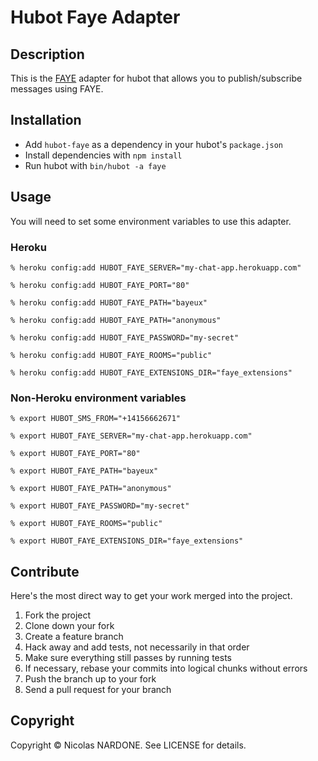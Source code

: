 # Hubot Faye Adapter

## Description

This is the [FAYE](https://github.com/jcoglan/faye) adapter for hubot that allows you to
publish/subscribe messages using FAYE.

## Installation

* Add `hubot-faye` as a dependency in your hubot's `package.json`
* Install dependencies with `npm install`
* Run hubot with `bin/hubot -a faye`

## Usage

You will need to set some environment variables to use this adapter.

### Heroku
    % heroku config:add HUBOT_FAYE_SERVER="my-chat-app.herokuapp.com"

    % heroku config:add HUBOT_FAYE_PORT="80"

    % heroku config:add HUBOT_FAYE_PATH="bayeux"

    % heroku config:add HUBOT_FAYE_PATH="anonymous"

    % heroku config:add HUBOT_FAYE_PASSWORD="my-secret"

    % heroku config:add HUBOT_FAYE_ROOMS="public"

    % heroku config:add HUBOT_FAYE_EXTENSIONS_DIR="faye_extensions"

### Non-Heroku environment variables

    % export HUBOT_SMS_FROM="+14156662671"

	% export HUBOT_FAYE_SERVER="my-chat-app.herokuapp.com"

    % export HUBOT_FAYE_PORT="80"

    % export HUBOT_FAYE_PATH="bayeux"

    % export HUBOT_FAYE_PATH="anonymous"

    % export HUBOT_FAYE_PASSWORD="my-secret"

    % export HUBOT_FAYE_ROOMS="public"

    % export HUBOT_FAYE_EXTENSIONS_DIR="faye_extensions"

## Contribute

Here's the most direct way to get your work merged into the project.

1. Fork the project
2. Clone down your fork
3. Create a feature branch
4. Hack away and add tests, not necessarily in that order
5. Make sure everything still passes by running tests
6. If necessary, rebase your commits into logical chunks without errors
7. Push the branch up to your fork
8. Send a pull request for your branch

## Copyright
Copyright &copy; Nicolas NARDONE. See LICENSE for details.